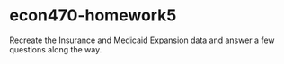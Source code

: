 # econ470-homework5
Recreate the Insurance and Medicaid Expansion data and answer a few questions along the way. 
